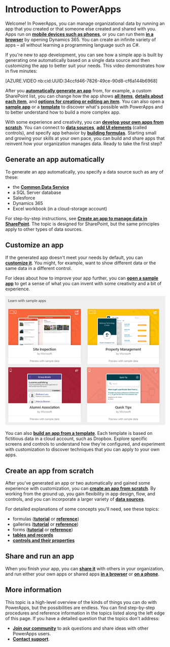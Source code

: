 <properties
	pageTitle="Introduction | Microsoft PowerApps"
	description="Quick ways to get started creating and using custom business apps with Microsoft PowerApps"
	services=""
	suite="powerapps"
	documentationCenter="na"
	authors="aftowen"
	manager="anneta"
	editor=""
	tags=""/>

<tags
   ms.service="powerapps"
   ms.devlang="na"
   ms.topic="hero-article"
   ms.tgt_pltfrm="na"
   ms.workload="na"
   ms.date="05/28/2017"
   ms.author="anneta"/>

# Introduction to PowerApps #
Welcome! In PowerApps, you can manage organizational data by running an app that you created or that someone else created and shared with you. Apps run on **[mobile devices such as phones](run-app-client.md)**, or you can run them **[in a browser](run-app-browser.md)** by opening Dynamics 365. You can create an infinite variety of apps &ndash; all without learning a programming language such as C#.

If you're new to app development, you can see how a simple app is built by generating one automatically based on a single data source and then customizing the app to better suit your needs. This video demonstrates how in five minutes:

[AZURE.VIDEO nb:cid:UUID:34ccfd46-7826-49ce-90d8-cf6a144b6968]

After you **[automatically generate an app](app-from-sharepoint.md)** from, for example, a custom SharePoint list, you can change how the app shows **[all items](customize-layout-sharepoint.md)**, **[details about each item](customize-forms-sharepoint.md)**, and **[options for creating or editing an item](customize-forms-sharepoint.md)**. You can also open a **[sample app](open-and-run-a-sample-app.md)** or a **[template](get-started-test-drive.md)** to discover what's possible with PowerApps and to better understand how to build a more complex app.

With some experience and creativity, you can **[develop your own apps from scratch](get-started-create-from-blank.md)**. You can connect to **[data sources](connections-list.md)**, **[add UI elements](reference-properties.md)** (called controls), and specify app behavior by **[building formulas](working-with-formulas.md)**. Starting small and growing your skills at your own pace, you can build and share apps that reinvent how your organization manages data. Ready to take the first step?

## Generate an app automatically ##
To generate an app automatically, you specify a data source such as any of these:

- the **[Common Data Service](data-platform-intro.md)**
- a SQL Server database
- Salesforce
- Dynamics 365
- Excel workbook (in a cloud-storage account)

For step-by-step instructions, see **[Create an app to manage data in SharePoint](app-from-sharepoint.md)**. The topic is designed for SharePoint, but the same principles apply to other types of data sources.

## Customize an app ##
If the generated app doesn't meet your needs by default, you can **[customize it](customize-layout-sharepoint.md)**. You might, for example, want to show different data or the same data in a different control.

For ideas about how to improve your app further, you can **[open a sample app](open-and-run-a-sample-app.md)** to get a sense of what you can invent with some creativity and a bit of experience.

![Sample apps](./media/getting-started/portal-home.png)

You can also **[build an app from a template](get-started-test-drive.md)**. Each template is based on fictitious data in a cloud account, such as Dropbox. Explore specific screens and controls to understand how they're configured, and experiment with customization to discover techniques that you can apply to your own apps.

## Create an app from scratch
After you've generated an app or two automatically and gained some experience with customization, you can **[create an app from scratch](get-started-create-from-blank.md)**. By working from the ground up, you gain flexibility in app design, flow, and controls, and you can incorporate a larger variety of **[data sources](connections-list.md)**.

For detailed explanations of some concepts you'll need, see these topics:

- formulas (**[tutorial](working-with-formulas.md)** or **[reference](formula-reference.md)**)
- galleries (**[tutorial](add-gallery.md)** or **[reference](reference-properties.md)**)
- forms (**[tutorial](add-form.md)** or **[reference](working-with-forms.md)**)
- **[tables and records](working-with-tables.md)**
- **[controls and their properties](reference-properties.md)**

## Share and run an app ##
When you finish your app, you can **[share it](share-app.md)** with others in your organization, and run either your own apps or shared apps **[in a browser](run-app-browser.md)** or **[on a phone](run-app-client.md)**.

## More information ##
This topic is a high-level overview of the kinds of things you can do with PowerApps, but the possibilities are endless. You can find step-by-step procedures and reference information in the topics listed along the left edge of this page. If you have a detailed question that the topics don't address:

- **[Join our community](https://aka.ms/powerapps-community)** to ask questions and share ideas with other PowerApps users.
- **[Contact support](https://aka.ms/pasupport)**.
